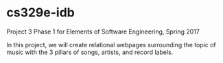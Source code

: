 # cs329e-idb
Project 3 Phase 1 for Elements of Software Engineering, Spring 2017

In this project, we will create relational webpages surrounding the topic of music with the 3 pillars of songs, artists, and record labels.
